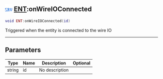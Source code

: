 ## <img src="../../.gitbook/assets/server.png" width="24" height=24 /> [ENT](https://iaswiki.rawr.dev/readme/ent):onWireIOConnected

```lua
void ENT:onWireIOConnected(id)
```

Triggered when the entity is connected to the wire IO

------
## Parameters

| Type   | Name | Description | Optional |
| ------ | ---- | ----------- | -------: |
| string | id | No description |  |

